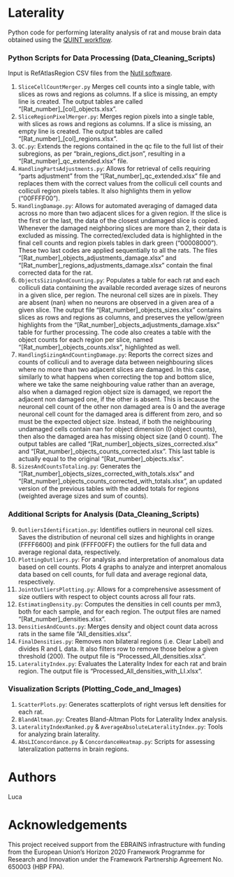 # Laterality
Python code for performing laterality analysis of rat and mouse brain data obtained using the [QUINT workflow](https://quint-workflow.readthedocs.io/en/latest/).

### Python Scripts for Data Processing (Data_Cleaning_Scripts)

Input is RefAtlasRegion CSV files from the [Nutil software](https://nutil.readthedocs.io/en/latest/index.html).

1. `SliceCellCountMerger.py` Merges cell counts into a single table, with slices as rows and regions as columns. If a slice is missing, an empty line is created. The output tables are called “[Rat_number]_[col]_objects.xlsx”.
2. `SliceRegionPixelMerger.py`: Merges region pixels into a single table, with slices as rows and regions as columns. If a slice is missing, an empty line is created.
The output tables are called “[Rat_number]_[col]_regions.xlsx”.
3. `QC.py`: Extends the regions contained in the qc file to the full list of their subregions, as per “brain_regions_dict.json”, resulting in a “[Rat_number]_qc_extended.xlsx” file.
4. `HandlingPartsAdjustments.py`:  Allows for retrieval of cells requiring “parts adjustment” from the “[Rat_number]_qc_extended.xlsx” file and replaces them with the
correct values from the colliculi cell counts and colliculi region pixels tables. It also highlights them in yellow (“00FFFF00”).
5. `HandlingDamage.py`: Allows for automated averaging of damaged data across no more than two adjacent slices for a given region.
If the slice is the first or the last, the data of the closest undamaged slice is copied. Whenever the damaged neighboring slices are more than 2, their data is excluded as missing.
The corrected/excluded data is highlighted in the final cell counts and region pixels tables in dark green (“00008000”). These two last codes are applied sequentially to all the rats.
The files “[Rat_number]_objects_adjustments_damage.xlsx” and “[Rat_number]_regions_adjustments_damage.xlsx” contain the final corrected data for the rat.
6. `ObjectsSizingAndCounting.py`: Populates a table for each rat and each colliculi data containing the available recorded average sizes of neurons in a given slice, per region. The
neuronal cell sizes are in pixels. They are absent (nan) when no neurons are observed in a given area of a given slice. The output file “[Rat_number]_objects_sizes.xlsx” contains slices
as rows and regions as columns, and preserves the yellow/green highlights from the “[Rat_number]_objects_adjustments_damage.xlsx” table for further processing. The code also creates a table with the object counts for each region per slice, named “[Rat_number]_objects_counts.xlsx”, highlighted as well.
7. `HandlingSizingAndCountingDamage.py`: Reports the correct sizes and counts of colliculi and to average data between neighbouring slices where no more than two adjacent
slices are damaged. In this case, similarly to what happens when correcting the top and bottom slice, where we take the same neighbouring value rather than an average, also when a damaged region object size is damaged, we report the adjacent non damaged one, if the other is absent. This is because the neuronal cell count of the other non damaged area is 0 and the average neuronal cell count for the damaged area is different from zero, and so must be the expected object size. Instead, if both the neighbouring undamaged cells contain nan for object
dimension (0 object counts), then also the damaged area has missing object size (and 0 count). The output tables are called “[Rat_number]_objects_sizes_corrected.xlsx” and
“[Rat_number]_objects_counts_corrected.xlsx”. This last table is actually equal to the original “[Rat_number]_objects.xlsx”.
8. `SizesAndCountsTotaling.py`: Generates the “[Rat_number]_objects_sizes_corrected_with_totals.xlsx” and “[Rat_number]_objects_counts_corrected_with_totals.xlsx”, an updated version of the previous tables with the added totals for regions (weighted average sizes and sum of counts).

### Additional Scripts for Analysis (Data_Cleaning_Scripts)
9. `OutliersIdentification.py`: Identifies outliers in neuronal cell sizes. Saves the distribution of neuronal cell sizes and highlights in orange (FFFF6600) and pink (FFFF00FF) the outliers for the full data and average regional data, respectively. 
10. `PlottingOutliers.py`: For analysis and interpretation of anomalous data based on cell counts. Plots 4 graphs to analyze and interpret anomalous data based
on cell counts, for full data and average regional data, respectively.
11. `JointOutliersPlotting.py`: Allows for a comprehensive assessment of size outliers with respect to object counts across all four rats.
12. `EstimatingDensity.py`: Computes the densities in cell counts per mm3, both for each sample, and for each region. The output files are named “[Rat_number]_densities.xlsx”.
13. `DensitiesAndCounts.py`: Merges density and object count data across rats in the same file “All_densities.xlsx”.
14. `FinalDensities.py`: Removes non bilateral regions (i.e. Clear Label) and divides R and L data. It also filters row to remove those below a given threshold (200). The output file is “Processed_All_densities.xlsx”.
15. `LateralityIndex.py`: Evaluates the Laterality Index for each rat and brain region. The output file is “Processed_All_densities_with_LI.xlsx”.

### Visualization Scripts (Plotting_Code_and_Images)
1. `ScatterPlots.py`: Generates scatterplots of right versus left densities for each rat.
2. `BlandAltman.py`: Creates Bland-Altman Plots for Laterality Index analysis.
3. `LateralityIndexRanked.py` & `AverageAbsoluteLateralityIndex.py`: Tools for analyzing brain laterality.
4. `AbsLIConcordance.py` & `ConcordanceHeatmap.py`: Scripts for assessing lateralization patterns in brain regions.

# Authors
Luca 

# Acknowledgements

This project received support from the EBRAINS infrastructure with funding from the European Union’s Horizon 2020 Framework Programme for Research and Innovation under the Framework Partnership Agreement No. 650003 (HBP FPA).
